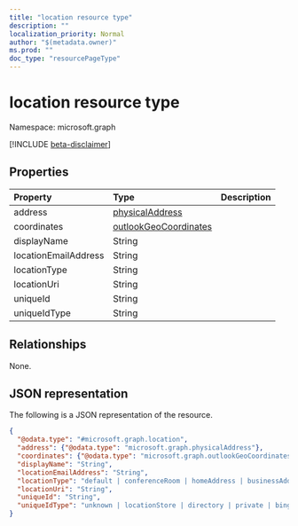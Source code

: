 ```yaml
---
title: "location resource type"
description: ""
localization_priority: Normal
author: "$(metadata.owner)"
ms.prod: ""
doc_type: "resourcePageType"
---
```


# location resource type

Namespace: microsoft.graph

[!INCLUDE [beta-disclaimer](../../includes/beta-disclaimer.md)]

## Properties

| Property             | Type                                                           | Description |
| :------------------- | :------------------------------------------------------------- | :---------- |
| address              | [physicalAddress](../resources/physicaladdress.md)             |             |
| coordinates          | [outlookGeoCoordinates](../resources/outlookgeocoordinates.md) |             |
| displayName          | String                                                         |             |
| locationEmailAddress | String                                                         |             |
| locationType         | String                                                         |             |
| locationUri          | String                                                         |             |
| uniqueId             | String                                                         |             |
| uniqueIdType         | String                                                         |             |

## Relationships

None.

## JSON representation

The following is a JSON representation of the resource.

<!-- {
  "blockType": "resource",
  "@odata.type": "microsoft.graph.location",
}
-->

```json
{
  "@odata.type": "#microsoft.graph.location",
  "address": {"@odata.type": "microsoft.graph.physicalAddress"},
  "coordinates": {"@odata.type": "microsoft.graph.outlookGeoCoordinates"},
  "displayName": "String",
  "locationEmailAddress": "String",
  "locationType": "default | conferenceRoom | homeAddress | businessAddress | geoCoordinates | streetAddress | hotel | restaurant | localBusiness | postalAddress",
  "locationUri": "String",
  "uniqueId": "String",
  "uniqueIdType": "unknown | locationStore | directory | private | bing"
}
```
